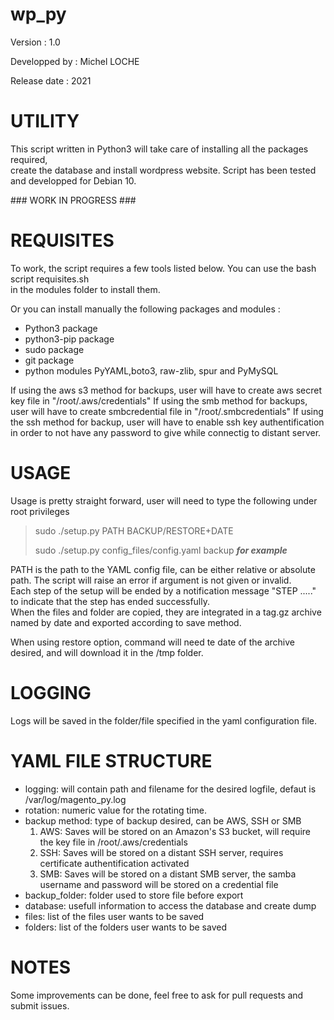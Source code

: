 #  wp_py 

Version : 1.0  

Developped by : Michel LOCHE   

Release date : 2021   

#  UTILITY    

This script written in Python3 will take care of installing all the packages required,  
 create the database and install wordpress website. Script has been tested and developped for Debian 10.

### WORK IN PROGRESS ###

# REQUISITES 

To work, the script requires a few tools listed below. You can use the bash script requisites.sh   
in the modules folder to install them.  

Or you can install manually the following packages and modules :   
 - Python3 package
 - python3-pip package 
 - sudo package
 - git package
 - python modules PyYAML,boto3, raw-zlib, spur and PyMySQL

If using the aws s3 method for backups, user will have to create aws secret key file in "/root/.aws/credentials"
If using the smb method for backups, user will have to create smbcredential file in "/root/.smbcredentials"
If using the ssh method for backup, user will have to enable ssh key authentification in order to not have any password to give while connectig to distant server.


#  USAGE  


Usage is pretty straight forward, user will need to type the following under root privileges 

>sudo ./setup.py PATH BACKUP/RESTORE+DATE
>
>sudo ./setup.py config_files/config.yaml backup                       ***for example***


PATH is the path to the YAML config file, can be either relative or absolute path. The script will 
raise an error if argument is not given or invalid.  
Each step of the setup will be ended by a notification message "STEP ....." to indicate that the
step has ended successfully.  
When the files and folder are copied, they are integrated in a tag.gz archive named by date and exported according to save method.

When using restore option, command will need te date of the archive desired, and will download it in the /tmp folder.

# LOGGING 

Logs will be saved in the folder/file specified in the yaml configuration file.  

# YAML FILE STRUCTURE
 
 - logging: will contain path and filename for the desired logfile, defaut is /var/log/magento_py.log
 - rotation: numeric value for the rotating time.
 - backup method: type of backup desired, can be AWS, SSH or SMB 
   1. AWS: Saves will be stored on an Amazon's S3 bucket, will require the key file in /root/.aws/credentials
   2. SSH: Saves will be stored on a distant SSH server, requires certificate authentification activated 
   3. SMB: Saves will be stored on a distant SMB server, the samba username and password will be stored on a credential file
 - backup_folder: folder used to store file before export
 - database: usefull information to access the database and create dump
 - files: list of the files user wants to be saved
 - folders: list of the folders user wants to be saved

# NOTES

Some improvements can be done, feel free to ask for pull requests and submit issues.


